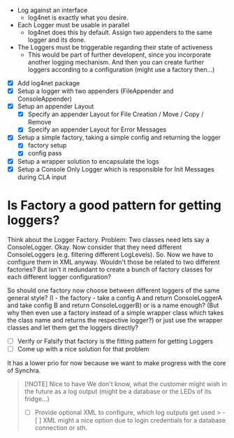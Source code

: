 -  Log against an interface
	-  log4net is exactly what you desire.
-  Each Logger must be usable in parallel
	-  log4net does this by default. Assign two appenders to the same logger and its done.
- The Loggers must be triggerable regarding their state of activeness
	- This would be part of further developent, since you incorporate another logging mechanism. And then you can create further loggers according to a configuration (might use a factory then...)

- [x] Add log4net package
- [x] Setup a logger with two appenders (FileAppender and ConsoleAppender)
- [x] Setup an appender Layout
	- [x] Specify an appender Layout for File Creation / Move / Copy / Remove
	- [x] Specify an appender Layout for Error Messages
- [x] Setup a simple factory, taking a simple config and  returning  the logger
	- [x] factory setup
	- [x] config pass
- [x] Setup a wrapper solution to encapsulate the logs
- [x] Setup a Console Only Logger which is responsible for Init Messages during CLA input

# Is Factory a good pattern for getting loggers?
Think about the Logger Factory.
Problem: Two classes need lets say a ConsoleLogger. Okay. 
Now consider that they need different ConsoleLoggers (e.g. filtering different LogLevels).
So. Now we have to configure them in XML anyway. Wouldn't those be related to two different factories? But isn't it redundant to create a bunch of factory classes for each different logger configuration?

So should one factory now choose between different loggers of the same general style?
(I - the factory - take a config A and return ConsoleLoggerA and take config B and return ConsoleLoggerB)
or is a name enough? (But why then even use a factory instead of a simple wrapper class which takes the class name and returns the respective logger?)
or just use the wrapper classes and let them get the loggers directly?
- [ ] Verify or Falsify that factory is the fitting pattern for getting Loggers
- [ ] Come up with a nice solution for that problem

It has a lower prio for now because we want to make progress with the core of Synchra.

> [!NOTE] Nice to have 
> We don't know, what the customer might wish in the future as a log output 
>(might be a database or the LEDs of its fridge...)
> - [ ] Provide optional XML to configure, which log outputs get used 
	>	- [ ] XML might a nice option due to login credentials for a database connection or sth.